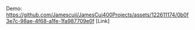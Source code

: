 Demo:
https://github.com/Jamescuii/JamesCui400Projects/assets/122611174/0b0f3e7c-98ae-4f68-a1fe-1fa987709e0f
[Link]
